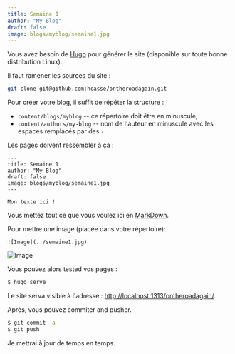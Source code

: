 ```yaml
---
title: Semaine 1
author: "My Blog"
draft: false
image: blogs/myblog/semaine1.jpg
---
```


Vous avez besoin de [Hugo](https://gohugo.io/) pour générer le site (disponible sur toute bonne distribution Linux).


Il faut ramener les sources du site :
```bash
git clone git@github.com:hcasse/ontheroadagain.git
```

Pour créer votre blog, il suffit de répéter la structure :
* `content/blogs/myblog` -- ce répertoire doit être en minuscule,
* `content/authors/my-blog` -- nom de l'auteur en minuscule avec les espaces remplacés par des `-`.


Les pages doivent ressembler à ça :
```
---
title: Semaine 1
author: "My Blog"
draft: false
image: blogs/myblog/semaine1.jpg
---

Mon texte ici !
```

Vous mettez tout ce que vous voulez ici en [MarkDown](https://wprock.fr/guide/markdown-syntax/).

Pour mettre une image (placée dans votre répertoire):

```
![Image](../semaine1.jpg)
```

![Image](../semaine1.jpg)

Vous pouvez alors tested vos pages :
```bash
$ hugo serve
```

Le site serva visible à l'adresse : [http://localhost:1313/ontheroadagain/](http://localhost:1313/ontheroadagain/).

Après, vous pouvez commiter and pusher.
```bash
$ git commit -a
$ git push
```

Je mettrai à jour de temps en temps.

